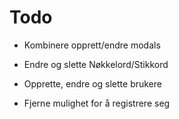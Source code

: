 # Todo
- Kombinere opprett/endre modals

- Endre og slette Nøkkelord/Stikkord
- Opprette, endre og slette brukere

- Fjerne mulighet for å registrere seg


